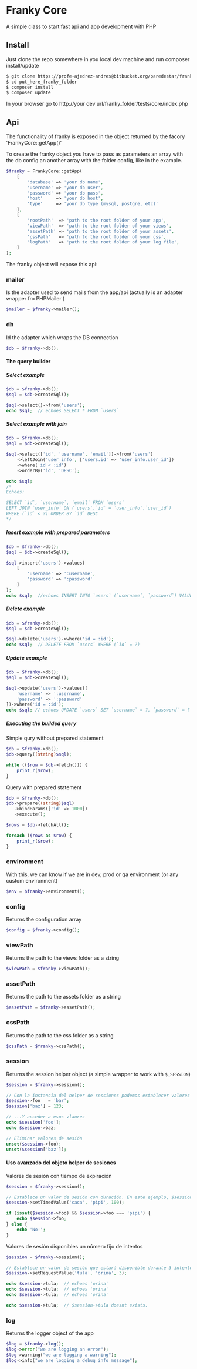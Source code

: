 # Franky Core

A simple class to start fast api and app development with PHP


## Install

Just clone the repo somewhere in you local dev machine and run composer install/update

```bash
$ git clone https://profe-ajedrez-andres@bitbucket.org/paredestar/franki_core.git
$ cd put_here_franky_folder
$ composer install
$ composer update
```

In your browser go to http://your dev url/franky_folder/tests/core/index.php


## Api

The functionality of franky is exposed in the object returned by the facory 'FrankyCore::getApp()'

To create the franky object you have to pass as parameters an array with the db config an
 another array with the folder config, like in the example.

```php
$franky = FrankyCore::getApp(
    [
        'database' => 'your db name',
        'username' => 'your db user',
        'password' => 'your db pass',
        'host'     => 'your db host',
        'type'     => 'your db type (mysql, postgre, etc)'
    ],
    [
        'rootPath'  => 'path to the root folder of your app',
        'viewPath'  => 'path to the root folder of your views',
        'assetPath' => 'path to the root folder of your assets',
        'cssPath'   => 'path to the root folder of your css',
        'logPath'   => 'path to the root folder of your log file',
    ]
);
```

The franky object will expose this api:

### mailer

Is the adapter used to send mails from the app/api (actually is an adapter wrapper fro PHPMailer )

```php
$mailer = $franky->mailer();
```


### db 

Id the adapter which wraps the DB connection

```php
$db = $franky->db();
```


#### The query builder


##### Select example

```php
$db = $franky->db();
$sql = $db->createSql();

$sql->select()->from('users');
echo $sql;  // echoes SELECT * FROM `users`
```


##### Select example with join

```php
$db = $franky->db();
$sql = $db->createSql();

$sql->select(['id', 'username', 'email'])->from('users')
    ->leftJoin('user_info', ['users.id' => 'user_info.user_id'])
    ->where('id < :id')
    ->orderBy('id', 'DESC');

echo $sql;
/*
Echoes:

SELECT `id`, `username`, `email` FROM `users`
LEFT JOIN `user_info` ON (`users`.`id` = `user_info`.`user_id`)
WHERE (`id` < ?) ORDER BY `id` DESC
*/
```



##### Insert example with prepared parameters

```php
$db = $franky->db();
$sql = $db->createSql();

$sql->insert('users')->values(
    [
        'username' => ':username',
        'password' => ':password'
    ]
);
echo $sql;  //echoes INSERT INTO `users` (`username`, `password`) VALUES (?, ?)
```

##### Delete example

```php
$db = $franky->db();
$sql = $db->createSql();

$sql->delete('users')->where('id = :id');
echo $sql;  // DELETE FROM `users` WHERE (`id` = ?)
```

##### Update example

```php
$db = $franky->db();
$sql = $db->createSql();

$sql->update('users')->values([
    'username' => ':username',
    'password' => ':password'
])->where('id = :id');
echo $sql; // echoes UPDATE `users` SET `username` = ?, `password` = ? WHERE (`id` = ?)
```

##### Executing the builded query

Simple qury without prepared statement
```php
$db = $franky->db();
$db->query((string)$sql);

while (($row = $db->fetch())) {
    print_r($row);
}
```


Query with prepared statement
```php
$db = $franky->db();
$db->prepare((string)$sql)
   ->bindParams(['id' => 1000])
   ->execute();

$rows = $db->fetchAll();

foreach ($rows as $row) {
    print_r($row);
}
```


### environment

With this, we can know if we are in dev, prod or qa environment (or any custom environment)

```php
$env = $franky->environment(); 
```


### config

Returns the configuration array

```php
$config = $franky->config();
```

### viewPath

Returns the path to the views folder as a string

```php
$viewPath = $franky->viewPath();
```


### assetPath

Returns the path to the assets folder as a string

```php
$assetPath = $franky->assetPath();
```


### cssPath

Returns the path to the css folder as a string

```php
$cssPath = $franky->cssPath();
```


### session

Returns the session helper object (a simple wrapper to work with `$_SESSION`)

```php
$session = $franky->session();

// Con la instancia del helper de sessiones podemos establecer valores de sesión...
$session->foo   = 'bar';
$session['baz'] = 123;

// ...Y acceder a esos vlaores
echo $session['foo'];
echo $session->baz;

// Eliminar valores de sesión
unset($session->foo);
unset($session['baz']);
```

#### Uso avanzado del objeto helper de sesiones

Valores de sesión con tiempo de expiración
```php
$session = $franky->session();

// Establece un valor de sesión con duración. En este ejemplo, $session->caca tendrá el vlaor 'pipi' durante 100 segundos.
$session->setTimedValue('caca', 'pipi', 100);

if (isset($session->foo) && $session->foo === 'pipi') {
    echo $session->foo;
} else {
    echo 'No!';
}
```


Valores de sesión disponibles un número fijo de intentos
```php
$session = $franky->session();

// Establece un valor de sesión que estará disponible durante 3 intentos de petición
$session->setRequestValue('tula', 'orina', 3); 

echo $session->tula;  // echoes 'orina'
echo $session->tula;  // echoes 'orina'
echo $session->tula;  // echoes 'orina'

echo $session->tula;  // $session->tula doesnt exists.
```


### log

Returns the logger object of the app

```php
$log = $franky->log();
$log->error("we are logging an error");
$log->warning("we are logging a warning");
$log->info("we are logging a debug info message");
```